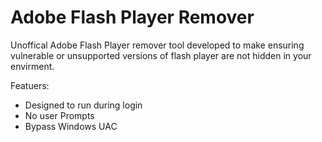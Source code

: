 # Adobe Flash Player Remover
Unoffical Adobe Flash Player remover tool developed to make ensuring vulnerable or unsupported versions of flash player are not hidden in your envirment.

Featuers:
- Designed to run during login
- No user Prompts
- Bypass Windows UAC

